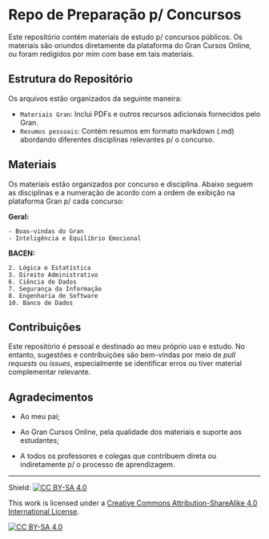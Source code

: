# Repo de Preparação p/ Concursos

Este repositório contém materiais de estudo p/ concursos públicos. Os materiais são oriundos diretamente da plataforma do Gran Cursos Online, ou foram redigidos por mim com base em tais materiais.

## Estrutura do Repositório

Os arquivos estão organizados da seguinte maneira:

- `Materiais Gran`: Inclui PDFs e outros recursos adicionais fornecidos pelo Gran.
- `Resumos pessoais`: Contém resumos em formato markdown (.md) abordando diferentes disciplinas relevantes p/ o concurso.

## Materiais

Os materiais estão organizados por concurso e disciplina. Abaixo seguem as disciplinas e a numeração de acordo com a ordem de exibição na plataforma Gran p/ cada concurso:

**Geral:**

    - Boas-vindas do Gran
    - Inteligência e Equilíbrio Emocional

**BACEN:**

    2. Lógica e Estatística
    3. Direito Administrativo
    6. Ciência de Dados
    7. Segurança da Informação
    8. Engenharia de Software
    10. Banco de Dados

## Contribuições

Este repositório é pessoal e destinado ao meu próprio uso e estudo. No entanto, sugestões e contribuições são bem-vindas por meio de _pull requests_ ou _issues_, especialmente se identificar erros ou tiver material complementar relevante.

## Agradecimentos

- Ao meu pai;

- Ao Gran Cursos Online, pela qualidade dos materiais e suporte aos estudantes;

- A todos os professores e colegas que contribuem direta ou indiretamente p/ o processo de aprendizagem.

---

Shield: [![CC BY-SA 4.0][cc-by-sa-shield]][cc-by-sa]

This work is licensed under a
[Creative Commons Attribution-ShareAlike 4.0 International License][cc-by-sa].

[![CC BY-SA 4.0][cc-by-sa-image]][cc-by-sa]

[cc-by-sa]: http://creativecommons.org/licenses/by-sa/4.0/
[cc-by-sa-image]: https://licensebuttons.net/l/by-sa/4.0/88x31.png
[cc-by-sa-shield]: https://img.shields.io/badge/License-CC%20BY--SA%204.0-lightgrey.svg
